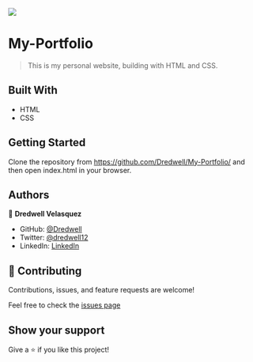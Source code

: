 ![](https://img.shields.io/badge/Microverse-blueviolet)

# My-Portfolio

> This is my personal website, building with HTML and CSS.

## Built With

- HTML
- CSS


## Getting Started

Clone the repository from https://github.com/Dredwell/My-Portfolio/ 
and then open index.html in your browser.


## Authors

👤 **Dredwell Velasquez**

- GitHub: [@Dredwell](https://github.com/Dredwell)
- Twitter: [@dredwell12](https://twitter.com/dredwell12)
- LinkedIn: [LinkedIn](https://www.linkedin.com/in/dredwell-velasquez-462a60160/)


## 🤝 Contributing

Contributions, issues, and feature requests are welcome!

Feel free to check the [issues page](https://github.com/Dredwell/My-Portfolio/issues)

## Show your support

Give a ⭐️ if you like this project!
